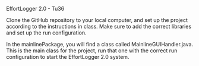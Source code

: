 EffortLogger 2.0 - Tu36

Clone the GitHub repository to your local computer, and set up the project according to the instructions in class. Make sure to add the correct libraries and set up the run configuration.

In the mainlinePackage, you will find a class called MainlineGUIHandler.java. This is the main class for the project, run that one with the correct run configuration to start the EffortLogger 2.0 system.
